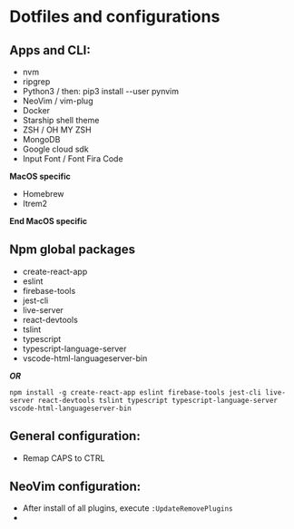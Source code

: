# Dotfiles and configurations

## Apps and CLI:

* nvm
* ripgrep
* Python3 / then:  pip3 install --user pynvim
* NeoVim / vim-plug
* Docker
* Starship shell theme
* ZSH / OH MY ZSH
* MongoDB
* Google cloud sdk
* Input Font / Font Fira Code

**MacOS specific**

* Homebrew
* Itrem2

**End MacOS specific**

## Npm global packages

* create-react-app
* eslint
* firebase-tools
* jest-cli
* live-server
* react-devtools
* tslint
* typescript
* typescript-language-server
* vscode-html-languageserver-bin

***OR***

`npm install -g create-react-app eslint firebase-tools jest-cli live-server
react-devtools tslint typescript typescript-language-server
vscode-html-languageserver-bin`

## General configuration:

* Remap CAPS to CTRL


## NeoVim configuration:
* After install of all plugins, execute `:UpdateRemovePlugins`
*
